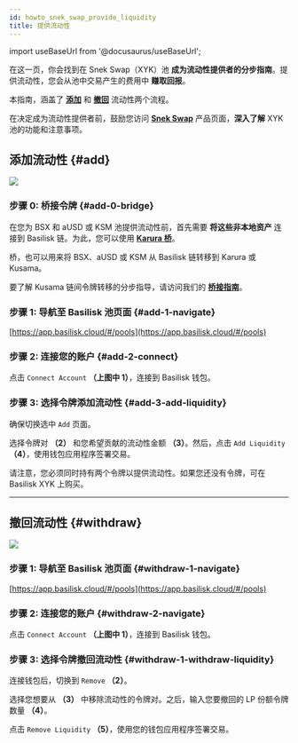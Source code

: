 ```yaml
---
id: howto_snek_swap_provide_liquidity
title: 提供流动性
---
```


import useBaseUrl from '@docusaurus/useBaseUrl';

在这一页，你会找到在 Snek Swap（XYK）池 **成为流动性提供者的分步指南**。提供流动性，您会从池中交易产生的费用中 **赚取回报**。

本指南，涵盖了 **[添加](#add)** 和 **[撤回](#withdraw)** 流动性两个流程。

在决定成为流动性提供者前，鼓励您访问 **[Snek Swap](/product_snek_swap)** 产品页面，**深入了解** XYK 池的功能和注意事项。

## 添加流动性 {#add}

<div style={{textAlign: 'center'}}>
  <img src={useBaseUrl('/img/howto_xyk/lp-add-screen.jpg')} />
</div>

### 步骤 0: 桥接令牌 {#add-0-bridge}

在您为 BSX 和 aUSD 或 KSM 池提供流动性前，首先需要 **将这些非本地资产** 连接到 Basilisk 链。为此，您可以使用 **[Karura 桥](https://apps.karura.network/bridge)**。

桥，也可以用来将 BSX、aUSD 或 KSM 从 Basilisk 链转移到 Karura 或 Kusama。

要了解 Kusama 链间令牌转移的分步指导，请访问我们的 **[桥接指南](/howto_bridge)**。

### 步骤 1: 导航至 Basilisk 池页面 {#add-1-navigate}

[https://app.basilisk.cloud/#/pools](https://app.basilisk.cloud/#/pools)

### 步骤 2: 连接您的账户 {#add-2-connect}

点击 `Connect Account` **（上图中 1）**，连接到 Basilisk 钱包。

### 步骤 3: 选择令牌添加流动性 {#add-3-add-liquidity}

确保切换选中 `Add` 页面。

选择令牌对 **（2）** 和您希望贡献的流动性金额 **（3）**。然后，点击 `Add Liquidity` **（4）**，使用钱包应用程序签署交易。

请注意，您必须同时持有两个令牌以提供流动性。如果您还没有令牌，可在 Basilisk XYK 上购买。

---

## 撤回流动性 {#withdraw}

<div style={{textAlign: 'center'}}>
  <img src={useBaseUrl('/img/howto_xyk/lp-remove-screen.jpg')} />
</div>


### 步骤 1: 导航至 Basilisk 池页面 {#withdraw-1-navigate}

[https://app.basilisk.cloud/#/pools](https://app.basilisk.cloud/#/pools)

### 步骤 2: 连接您的账户 {#withdraw-2-navigate}

点击 `Connect Account` **（上图中 1）**，连接到 Basilisk 钱包。

### 步骤 3: 选择令牌撤回流动性 {#withdraw-1-withdraw-liquidity}

连接钱包后，切换到 `Remove` **（2）**。

选择您想要从 **（3）** 中移除流动性的令牌对。之后，输入您要撤回的 LP 份额令牌数量 **（4）**。

点击 `Remove Liquidity` **（5）**，使用您的钱包应用程序签署交易。
